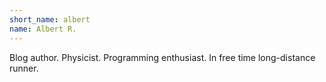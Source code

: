 ```yaml
---
short_name: albert
name: Albert R.
---
```

Blog author. Physicist. Programming enthusiast. In free time long-distance runner.